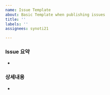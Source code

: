 ```yaml
---
name: Issue Template
about: Basic Template when publishing issues
title: ''
labels: ''
assignees: synoti21

---
```


### Issue 요약

-

### 상세내용

-